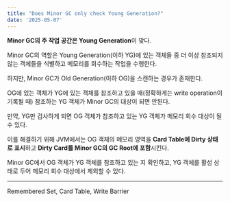 ```yaml
---
title: "Does Minor GC only check Young Generation?"
date: '2025-05-07'
---
```


**Minor GC의 주 작업 공간은 Young Generation**이 맞다. 

Minor GC의 역할은 Young Generation(이하 YG)에 있는 객체들 중 더 이상 참조되지 않는 객체들을 식별하고 메모리를 회수하는 작업을 수행한다.

하지만, Minor GC가 Old Generation(이하 OG)을 스캔하는 경우가 존재한다. 

OG에 있는 객체가 YG에 있는 객체를 참조하고 있을 때(정확하게는 write operation이 기록될 때) 참조하는 YG 객체가 Minor GC의 대상이 되면 안된다. 

만약, YG만 검사하게 되면 OG 객체가 참조하고 있는 YG 객체가 메모리 회수 대상이 될 수 있다.

이를 해결하기 위해 JVM에서는 OG 객체의 메모리 영역을 **Card Table에 Dirty 상태로 표시**하고 **Dirty Card를 Minor GC의 GC Root에 포함**시킨다. 

Minor GC에서 OG 객체가 YG 객체를 참조하고 있는 지 확인하고, YG 객체를 활성 상태로 두어 메모리 회수 대상에서 제외할 수 있다.

---

Remembered Set, Card Table, Write Barrier